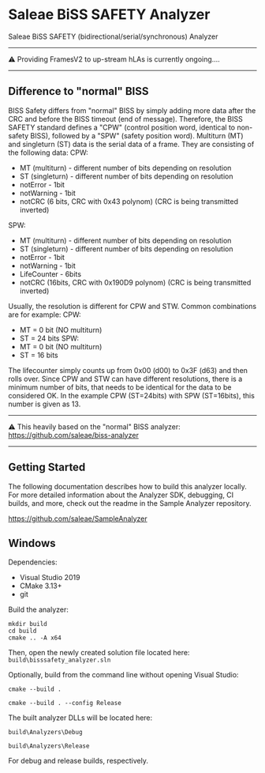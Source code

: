 # Saleae BiSS SAFETY Analyzer

Saleae BiSS SAFETY (bidirectional/serial/synchronous) Analyzer

---
&#9888; Providing FramesV2 to up-stream hLAs is currently ongoing....

---

## Difference to "normal" BISS

BISS Safety differs from "normal" BISS by simply adding more data after the CRC and before the BISS timeout (end of message).
Therefore, the BISS SAFETY standard defines a "CPW" (control position word, identical to non-safety BISS), followed by a "SPW" (safety position word).
Multiturn (MT) and singleturn (ST) data is the serial data of a frame.
They are consisting of the following data:
CPW:
+ MT (multiturn) - different number of bits depending on resolution
+ ST (singleturn) - different number of bits depending on resolution
+ notError - 1bit
+ notWarning - 1bit
+ notCRC (6 bits, CRC with 0x43 polynom) (CRC is being transmitted inverted)

SPW:
+ MT (multiturn) - different number of bits depending on resolution
+ ST (singleturn) - different number of bits depending on resolution
+ notError - 1bit
+ notWarning - 1bit
+ LifeCounter - 6bits
+ notCRC (16bits, CRC with 0x190D9 polynom) (CRC is being transmitted inverted)

Usually, the resolution is different for CPW and STW.
Common combinations are for example:
CPW:
+ MT = 0 bit (NO multiturn)
+ ST = 24 bits
SPW:
+ MT = 0 bit (NO multiturn)
+ ST = 16 bits

The lifecounter simply counts up from 0x00 (d00) to 0x3F (d63) and then rolls over.
Since CPW and STW can have different resolutions, there is a minimum number of bits, that needs to be identical for the data to be considered OK.
In the example CPW (ST=24bits) with SPW (ST=16bits), this number is given as 13.

---
&#9888; This heavily based on the "normal" BISS analyzer: https://github.com/saleae/biss-analyzer

---

## Getting Started

The following documentation describes how to build this analyzer locally. For more detailed information about the Analyzer SDK, debugging, CI builds, and more, check out the readme in the Sample Analyzer repository.

https://github.com/saleae/SampleAnalyzer

## Windows

Dependencies:

- Visual Studio 2019
- CMake 3.13+
- git

Build the analyzer:

```
mkdir build
cd build
cmake .. -A x64
```

Then, open the newly created solution file located here: `build\bisssafety_analyzer.sln`

Optionally, build from the command line without opening Visual Studio:

```
cmake --build .
```

```
cmake --build . --config Release
```

The built analyzer DLLs will be located here:

`build\Analyzers\Debug`

`build\Analyzers\Release`

For debug and release builds, respectively.
